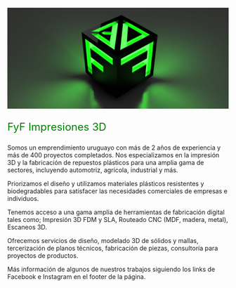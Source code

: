 ![](../images/bannerFyF.png)

<p style="font-size: 24px; color: green;" >FyF Impresiones 3D</p>

Somos un emprendimiento uruguayo con más de 2 años de experiencia y más de 400 proyectos completados. Nos especializamos en la impresión 3D y la fabricación de repuestos plásticos para una amplia gama de sectores, incluyendo automotriz, agrícola, industrial y más. 

Priorizamos el diseño y utilizamos materiales plásticos resistentes y biodegradables para satisfacer las necesidades comerciales de empresas e individuos.

Tenemos acceso a una gama amplia de herramientas de fabricación digital tales como; Impresión 3D FDM y SLA, Routeado CNC (MDF, madera, metal), Escaneos 3D.

Ofrecemos servicios de diseño, modelado 3D de sólidos y mallas, tercerización de planos técnicos, fabricación de piezas, consultoría para proyectos de productos.

Más información de algunos de nuestros trabajos siguiendo los links de Facebook e Instagram en el footer de la página.
